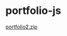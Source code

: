 
# portfolio-js
[portfolio2.zip](https://github.com/Turgunboy/portfolio-js/files/6565392/portfolio2.zip)
